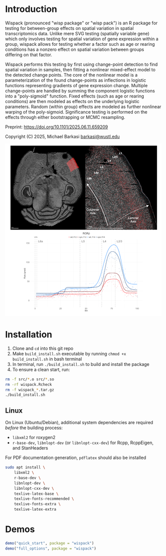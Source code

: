 
# Introduction

Wispack (pronounced "wisp package" or "wisp pack") is an R package for testing for between-group effects on spatial variation in spatial transcriptomics data. Unlike mere SVG testing (spatially variable gene) which only involves testing for spatial variation of gene expression within a group, wispack allows for testing whether a factor such as age or rearing conditions has a nonzero effect on spatial variation between groups differing on that factor.

Wispack performs this testing by first using change-point detection to find spatial variation in samples, then fitting a nonlinear mixed-effect model to the detected change points. The core of the nonlinear model is a parameterization of the found change-points as inflections in logistic functions representing gradients of gene expression change. Multiple change-points are handled by summing the component logistic functions into a "poly-sigmoid" function. Fixed effects (such as age or rearing conditions) are then modeled as effects on the underlying logistic parameters. Random (within group) effects are modeled as further nonlinear warping of the poly-sigmoid. Significance testing is performed on the effects through either bootstrapping or MCMC resampling.

Preprint: https://doi.org/10.1101/2025.06.11.659209
 
Copyright (C) 2025, Michael Barkasi
barkasi@wustl.edu

![(Top:) Horizontal slice from mouse pup with right sensorimotor cortex and RORB spots as measured by MERFISH. (Bottom:) wisp model fit to this data showing RORB upregulated in L4 with effects from age and hemisphere.](man/figures/fig_Rorb_stacked.png)

# Installation 

1. Clone and `cd` into this git repo
2. Make `build_install.sh` executable by running `chmod +x build_install.sh` in bash terminal  
3. In terminal, run `./build_install.sh` to build and install the package  
4. To ensure a clean start, run:  

```bash
rm -f src/*.o src/*.so  
rm -rf wispack.Rcheck  
rm -f wispack_*.tar.gz  
./build_install.sh
```

## Linux

On Linux (Ubuntu/Debian), additional system dependencies are required *before* the building process: 
- `libxml2` for roxygen2
- `r-base-dev`, `libnlopt-dev` (or `libnlopt-cxx-dev`) for Rcpp, RcppEigen, and StanHeaders

For PDF documentation generation, `pdflatex` should also be installed

```bash
sudo apt install \
    libxml2 \
    r-base-dev \
    libnlopt-dev \
    libnlopt-cxx-dev \
    texlive-latex-base \
    texlive-fonts-recommended \
    texlive-fonts-extra \
    texlive-latex-extra
```

# Demos

```R
demo("quick_start", package = "wispack")  
demo("full_options", package = "wispack")
```
